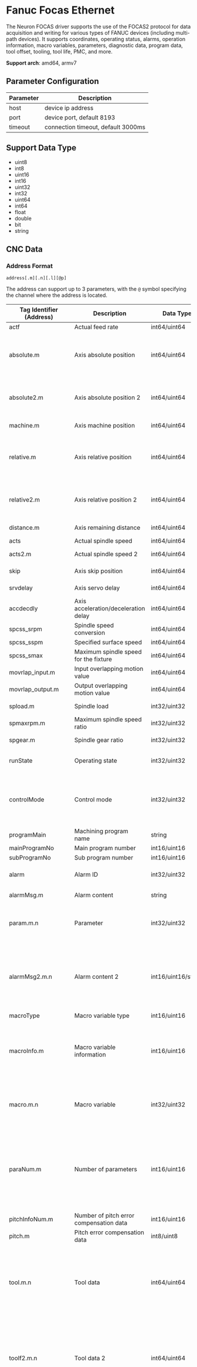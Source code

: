 # Fanuc Focas Ethernet

The Neuron FOCAS driver supports the use of the FOCAS2 protocol for data acquisition and writing for various types of FANUC devices (including multi-path devices). It supports coordinates, operating status, alarms, operation information, macro variables, parameters, diagnostic data, program data, tool offset, tooling, tool life, PMC, and more.

**Support arch**: amd64, armv7

## Parameter Configuration

| Parameter | Description                        |
| --------- | ---------------------------------- |
| host      | device ip address                  |
| port      | device port, default 8193          |
| timeout   | connection timeout, default 3000ms |

## Support Data Type

* uint8
* int8
* uint16
* int16
* uint32
* int32
* uint64
* int64
* float
* double
* bit
* string

## CNC Data

### Address Format
`address[.m][.n][.l][@p]`

The address can support up to 3 parameters, with the `@` symbol specifying the channel where the address is located.

| Tag Identifier (Address) | Description                                      | Data Type           | Parameters                                                                 | Remarks                                                                                                                                                                                                                        |
| ------------------------ | ------------------------------------------------ | ------------------- | -------------------------------------------------------------------------- | ------------------------------------------------------------------------------------------------------------------------------------------------------------------------------------------------------------------------------ |
| actf                     | Actual feed rate                                 | int64/uint64        | -                                                                          |                                                                                                                                                                                                                                |
| absolute.m               | Axis absolute position                           | int64/uint64        | Axis number                                                                | Includes tool offset, may not match the display on the CNC                                                                                                                                                                     |
| absolute2.m              | Axis absolute position 2                         | int64/uint64        | Axis number                                                                | Data is consistent with the CNC interface                                                                                                                                                                                      |
| machine.m                | Axis machine position                            | int64/uint64        | Axis number                                                                |                                                                                                                                                                                                                                |
| relative.m               | Axis relative position                           | int64/uint64        | Axis number                                                                | Includes tool offset, may not match the display on the CNC                                                                                                                                                                     |
| relative2.m              | Axis relative position 2                         | int64/uint64        | Axis number                                                                | Data is consistent with the CNC interface                                                                                                                                                                                      |
| distance.m               | Axis remaining distance                          | int64/uint64        | Axis number                                                                |                                                                                                                                                                                                                                |
| acts                     | Actual spindle speed                             | int64/uint64        | -                                                                          |                                                                                                                                                                                                                                |
| acts2.m                  | Actual spindle speed 2                           | int64/uint64        | Spindle number                                                             |                                                                                                                                                                                                                                |
| skip                     | Axis skip position                               | int64/uint64        | Axis number                                                                |                                                                                                                                                                                                                                |
| srvdelay                 | Axis servo delay                                 | int64/uint64        | Axis number                                                                |                                                                                                                                                                                                                                |
| accdecdly                | Axis acceleration/deceleration delay             | int64/uint64        | Axis number                                                                |                                                                                                                                                                                                                                |
| spcss_srpm               | Spindle speed conversion                         | int64/uint64        | -                                                                          |                                                                                                                                                                                                                                |
| spcss_sspm               | Specified surface speed                          | int64/uint64        | -                                                                          |                                                                                                                                                                                                                                |
| spcss_smax               | Maximum spindle speed for the fixture            | int64/uint64        | -                                                                          |                                                                                                                                                                                                                                |
| movrlap_input.m          | Input overlapping motion value                   | int64/uint64        | Axis number                                                                |                                                                                                                                                                                                                                |
| movrlap_output.m         | Output overlapping motion value                  | int64/uint64        | Axis number                                                                |                                                                                                                                                                                                                                |
| spload.m                 | Spindle load                                     | int32/uint32        | Spindle number                                                             |                                                                                                                                                                                                                                |
| spmaxrpm.m               | Maximum spindle speed ratio                      | int32/uint32        | Spindle number                                                             |                                                                                                                                                                                                                                |
| spgear.m                 | Spindle gear ratio                               | int32/uint32        | Spindle number                                                             |                                                                                                                                                                                                                                |
| runState                 | Operating state                                  | int32/uint32        | -                                                                          | 1: Fault 2: Running 3: Idle                                                                                                                                                                                                    |
| controlMode              | Control mode                                     | int32/uint32        | -                                                                          | 0: MID 1: AUTO 3: EDIT 5: JOB 8: INC feed 9: REFERENCE 10: ReMoTe                                                                                                                                                              |
| programMain              | Machining program name                           | string              | -                                                                          |                                                                                                                                                                                                                                |
| mainProgramNo            | Main program number                              | int16/uint16        | -                                                                          |                                                                                                                                                                                                                                |
| subProgramNo             | Sub program number                               | int16/uint16        | -                                                                          |                                                                                                                                                                                                                                |
| alarm                    | Alarm ID                                         | int32/uint32        | -                                                                          | 0: WS 1: PW 2: IO 3: PS                                                                                                                                                                                                        |
| alarmMsg.m               | Alarm content                                    | string              | m as number                                                                | Range is 1-16                                                                                                                                                                                                                  |
| param.m.n                | Parameter                                        | int32/uint32        | m as parameter ID, n as axis number                                        | If not axis-related, set to 0                                                                                                                                                                                                  |
| alarmMsg2.m.n            | Alarm content 2                                  | int16/uint16/string | m as number, n as value parameter                                          | m range is 1-16, n=0 for alarm type, n=1 for alarm number, n=2 for alarm content                                                                                                                                               |
| macroType                | Macro variable type                              | int16/uint16        | -                                                                          |                                                                                                                                                                                                                                |
| macroInfo.m              | Macro variable information                       | int16/uint16        | n as value parameter                                                       | n=0 for number of local variables, n=1 for public variable indicator                                                                                                                                                           |
| macro.m.n                | Macro variable                                   | int32/uint32        | m as variable ID, n as value parameter                                     | n=0 for macro variable value, n=1 for decimal places                                                                                                                                                                           |
| paraNum.m                | Number of parameters                             | int16/uint16        | n as value parameter                                                       | n=0 for minimum number of parameters, n=1 for maximum number, n=3 for total number of parameters                                                                                                                               |
| pitchInfoNum.m           | Number of pitch error compensation data          | int16/uint16        | -                                                                          |                                                                                                                                                                                                                                |
| pitch.m                  | Pitch error compensation data                    | int8/uint8          | m as number                                                                |                                                                                                                                                                                                                                |
| tool.m.n                 | Tool data                                        | int64/uint64        | m as tool number, n as value variable                                      | m starts from 1, n=0 for tool number, n=1 for usage count, n=2 for tool life, n=3 for rest life                                                                                                                                |
| toolf2.m.n               | Tool data 2                                      | int64/uint64        | m as tool number, n as value variable                                      | m starts from 1, n=0 for tool number, n=1 for usage count, n=2 for tool life, n=3 for rest life                                                                                                                                |
| toolOffset.m.n           | Tool offset data                                 | int32/uint32        | m as tool number, n as tool offset type                                    | m starts from 1, n is related to the specific system model, e.g., for 0i-D, n=0 for radius wear, n=1 for radius shape, n=2 for length wear, n=3 for length shape                                                               |
| toolOffsetRange.m.n.l    | Tool offset data setting range                   | int32/uint32        | m as tool number, n as tool offset type, l as value type                   | m starts from 1, n is related to the specific system model, e.g., for 0i-D, n=0 for radius wear, n=1 for radius shape, n=2 for length wear, n=3 for length shape, l=0 for minimum value, l=1 for maximum value, l=2 for status |
| toolOffsetInfo.m         | Tool offset information                          | int16/uint16        | m as tool offset type                                                      | m=0 for memory type, m=1 for the number of available tool offsets, n=2 for tool offset types                                                                                                                                   |
| wkcdsfms.m               | Workpiece coordinate offset measurement value    | int32/uint32        | Axis number                                                                | Not supported in M series                                                                                                                                                                                                      |
| wkcdshft.m               | Workpiece coordinate offset value                | int32/uint32        | Axis number                                                                | Not supported in M series                                                                                                                                                                                                      |
| wksftRange.m             | Workpiece coordinate offset value range          | int32/uint32        | n as value parameter                                                       | m=0 for minimum value, m=1 for maximum value, m=2 for type, Not supported in M series                                                                                                                                          |
| zofs                     | Workpiece zero offset value                      | int32/uint32        | -                                                                          |                                                                                                                                                                                                                                |
| zofsInfoNum              | Number of workpiece zero offset values           | int32/uint32        | -                                                                          |                                                                                                                                                                                                                                |
| zofsRange.m.n.l          | Workpiece zero offset setting range              | int32/uint32        | m as workpiece coordinate offset number, n as axis number, l as value type | l=0 for minimum value, l=1 for maximum value, l=2 for status                                                                                                                                                                   |
| blkCount                 | Block counter                                    | int32/uint32        | -                                                                          | -                                                                                                                                                                                                                              |
| execProg                 | Currently truly executed program segment         | string              | -                                                                          |                                                                                                                                                                                                                                |
| mdiPntr                  | MDI execution information                        | int32/uint32        | -                                                                          | Readable only when the device is in MDI mode                                                                                                                                                                                   |
| programMainFile          | Main program file information                    | string              | -                                                                          |                                                                                                                                                                                                                                |
| pdfCurDir                | Current program directory                        | string              | -                                                                          |                                                                                                                                                                                                                                |
| pdfDrive.m               | Program device information                       | string              | m as device number                                                         | m starts from 1                                                                                                                                                                                                                |
| progInfo.m               | Program management information                   | int32/uint32        | m as value parameter                                                       | m=0 for number of registered programs, m=1 for number of available programs, m=2 for used memory character count, m=3 for unused memory character count                                                                        |
| seqNum                   | Program sequence number                          | int32/uint32        | -                                                                          |                                                                                                                                                                                                                                |
| exaxisName.m.n           | Control axis and spindle name                    | string              | m as axis type, n as number                                                | m=0 for control axis, m=1 for spindle, n starts from 1                                                                                                                                                                         |
| axisName.m               | Control axis name                                | int8/uint8          | m as number                                                                | m starts from 1                                                                                                                                                                                                                |
| hndintrpt.m.n            | Handwheel interrupt value                        | int32/uint32        | m as type, n as number                                                     | m=0 for input, m=1 for output, n starts from 1                                                                                                                                                                                 |
| spdlName.m               | Spindle name                                     | int8/uint8          | m as number                                                                | m starts from 1                                                                                                                                                                                                                |
| spmeter.m.n              | Spindle load percentage                          | int32/uint32        | m as type, n as number                                                     | m=0 for spindle load, m=1 for spindle motor load, n starts from 1                                                                                                                                                              |
| spmeter.m                | Servo load percentage                            | int32/uint32        | m as number                                                                | m starts from 1                                                                                                                                                                                                                |
| almhisno                 | Number of historical alarms                      | int16/uint16        | -                                                                          |                                                                                                                                                                                                                                |
| almhistry.m.n            | Historical alarm content                         | int16/uint16/string | m as number, n as value parameter                                          | m starts from 1, n=0 for alarm type, n=1 for alarm number, n=2 for alarm content                                                                                                                                               |
| omhisno                  | Number of historical extra operation information | int16/uint16        | -                                                                          |                                                                                                                                                                                                                                |
| omhistry.m.n             | Historical extra operation information content   | int16/uint16/string | m as number, n as value parameter                                          | m starts from 1, n=0 for display flag, n=1 for operation information number, n=2 for operation information content                                                                                                             |
| ophisno                  | Number of historical operation information       | int16/uint16        | -                                                                          |                                                                                                                                                                                                                                |
| ophistry.m.n             | Historical operation information content         | int16/uint16        | m as number, n as value parameter                                          | m starts from 1                                                                                                                                                                                                                |
| timer.m.n                | Date and time                                    | int16/uint16        | m as type, n as value parameter                                            | m=0 for date, n=0 for year, n=1 for month, n=2 for day; m=1 for time, n=0 for hour, n=1 for minute, n=2 for second                                                                                                             |
| diagdata.m.n             | Diagnostic data                                  | int32/uint32        | m as diagnostic number, n as value parameter                               | n=0 for diagnostic value, n=1 for decimal point                                                                                                                                                                                |
| opmsg.m.n                | Current operation information                    | int16/uint16/string | m as number, n as value parameter                                          | m starts from 1, n=0 for type, n=1 for number, n=2 for content                                                                                                                                                                 |
| tlGrpinfo.m.n            | Tool life management information                 | int32/uint32        | m as tool group number, n as value parameter                               | m starts from 1, n=0 for tool quantity, n=1 for remaining tool quantity, n=2 for tool life, n=3 for tool usage life, n=6 for tool warning life                                                                                 |

::: tip
The number of axes starts from 1 and increases according to the actual number of axes.
To use the tool life management function, the corresponding parameters on the device must be enabled. 
If the parameter address does not set `@p`, it defaults to path 1.


*CNC address example*

| address         | description                                  |
| --------------- | -------------------------------------------- |
| actf            | read actual feed rate                        |
| absolute.1      | read absolute position of no.1 axis          |
| absolute.1@2    | read absolute position of no.1 axis by path2 |
| machine.3       | read machine position of no.3 axis           |
| spload.1        | read load information of no.1 spindle        |
| spmaxrpm.3      | read maximum r.p.m ratio  of no.3 spindle    |
| param.6712.0    | parts total                                  |
| param.6711.0    | parts count                                  |
| param.6750.0    | power on time                                |
| param.6753.0    | cutting on time                              |
| macro.3142.0    | Value of macro variable #3142                |
| tool.1.0        | Tool number 1                                |
| tool.1.1        | Usage count of tool number 1                 |
| tool.1.2        | Total life of tool number 1                  |
| tool.1.3        | Warning life of tool number 1                |
| diagdata.1333.3 | Data of diagnostic number 1333               |
| tlGrpinfo.1.1   | Remaining tool life of tool life group 1     |
| toolOffset.1.2  | Length wear of tool number 1                 |

## PMC Data

Address Format
`AREA ADDRESS[.BIT][.LEN][@p]`



| tag address | description                     | data type | access     |
| ----------- | ------------------------------- | --------- | ---------- |
| A           | message demand                  | all       | read/write |
| C           | counter                         | all       | read/write |
| D           | data table                      | all       | read/write |
| E           | extended relay                  | all       | read/write |
| F           | signal to CNC -> PMC            | all       | read       |
| G           | signal to PMC -> CNC            | all       | read/write |
| K           | keep relay                      | all       | read/write |
| M           | input signal from other device  | all       | read/write |
| N           | output signal from other device | all       | read/write |
| R           | internal relay                  | all       | read/write |
| T           | changeable timer                | all       | read/write |
| X           | signal to machine -> PMC        | all       | read       |
| Y           | signal to PMC -> machine        | all       | read/write |

*PMC address example*

| address | data type                                                      | descrption                                                               |
| ------- | -------------------------------------------------------------- | ------------------------------------------------------------------------ |
| A0      | uint8/int8/uint16/int16/uint32/int32/int64/uint64/float/double | PMC **message demand**，address 0                                        |
| A0.1    | bit                                                            | PMC **message demand** ，no.1 bit of address 0                           |
| A0.0    | bit                                                            | PMC **message demand** ，no.0 bit of address 0                           |
| A0.2    | string                                                         | PMC **message demand** ，address 0 starts with a string of length 2      |
| D0.2    | string                                                         | PMC **data table** ，address 0 starts with a string of length 2          |
| D0.7    | bit                                                            | PMC **data table** ，no.7 bit of address 0                               |
| G12     | uint8                                                          | PMC **signal to PMC -> CNC** ，address 12, 255-(G12)，feedrate overriden |
| G30     | uint16                                                         | PMC **signal to PMC -> CNC** ，address 30, spindle overriden             |